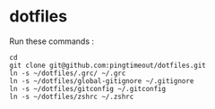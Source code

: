 dotfiles
========

Run these commands :

    cd
    git clone git@github.com:pingtimeout/dotfiles.git
    ln -s ~/dotfiles/.grc/ ~/.grc
    ln -s ~/dotfiles/global-gitignore ~/.gitignore
    ln -s ~/dotfiles/gitconfig ~/.gitconfig
    ln -s ~/dotfiles/zshrc ~/.zshrc

